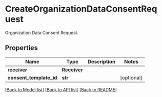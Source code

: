 # CreateOrganizationDataConsentRequest

Organization Data Consent Request.

## Properties
Name | Type | Description | Notes
------------ | ------------- | ------------- | -------------
**receiver** | [**Receiver**](Receiver.md) |  | 
**consent_template_id** | **str** |  | [optional] 

[[Back to Model list]](../README.md#documentation-for-models) [[Back to API list]](../README.md#documentation-for-api-endpoints) [[Back to README]](../README.md)


